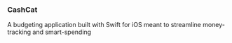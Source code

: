### CashCat
A budgeting application built with Swift for iOS meant to streamline money-tracking and smart-spending

